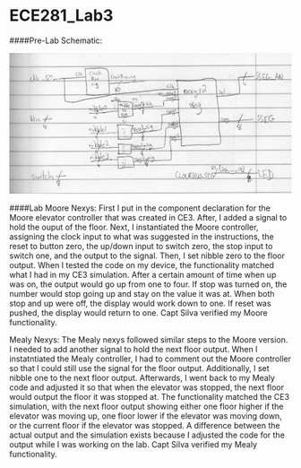 ECE281_Lab3
===========

####Pre-Lab
Schematic:

![alt text](https://github.com/mbergstedt/ECE281_Lab3/blob/master/Schematic.JPG?raw=true)

####Lab
Moore Nexys: First I put in the component declaration for the Moore elevator controller that was created in CE3. After,
I added a signal to hold the ouput of the floor. Next, I instantiated the Moore controller, assigning the clock input
to what was suggested in the instructions, the reset to button zero, the up/down input to switch zero, the stop input
to switch one, and the output to the signal. Then, I set nibble zero to the floor output. When I tested the code on my
device, the functionality matched what I had in my CE3 simulation.  After a certain amount of time when up was on, the
output would go up from one to four. If stop was turned on, the number would stop going up and stay on the value it was
at. When both stop and up were off, the display would work down to one. If reset was pushed, the display would return
to one. Capt Silva verified my Moore functionality.

Mealy Nexys: The Mealy nexys followed similar steps to the Moore version. I needed to add another signal to hold the
next floor output. When I instatntiated the Mealy controller, I had to comment out the Moore controller so that I could
still use the signal for the floor output. Additionally, I set nibble one to the next floor output. Afterwards, I went
back to my Mealy code and adjusted it so that when the elevator was stopped, the next floor would output the floor it
was stopped at.  The functionality matched the CE3 simulation, with the next floor output showing either one floor
higher if the elevator was moving up, one floor lower if the elevator was moving down, or the current floor if the
elevator was stopped. A difference between the actual output and the simulation exists because I adjusted the code for
the output while I was working on the lab. Capt Silva verified my Mealy functionality.
